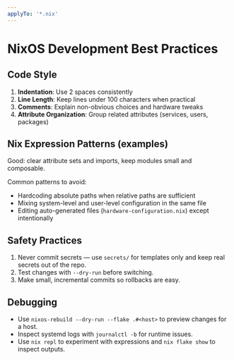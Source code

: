 ```yaml
---
applyTo: '*.nix'
---
```


# NixOS Development Best Practices

## Code Style

1. **Indentation**: Use 2 spaces consistently
2. **Line Length**: Keep lines under 100 characters when practical
3. **Comments**: Explain non-obvious choices and hardware tweaks
4. **Attribute Organization**: Group related attributes (services, users, packages)

## Nix Expression Patterns (examples)

Good: clear attribute sets and imports, keep modules small and composable.

Common patterns to avoid:
- Hardcoding absolute paths when relative paths are sufficient
- Mixing system-level and user-level configuration in the same file
- Editing auto-generated files (`hardware-configuration.nix`) except intentionally

## Safety Practices

1. Never commit secrets — use `secrets/` for templates only and keep real secrets out of the repo.
2. Test changes with `--dry-run` before switching.
3. Make small, incremental commits so rollbacks are easy.

## Debugging

- Use `nixos-rebuild --dry-run --flake .#<host>` to preview changes for a host.
- Inspect systemd logs with `journalctl -b` for runtime issues.
- Use `nix repl` to experiment with expressions and `nix flake show` to inspect outputs.

